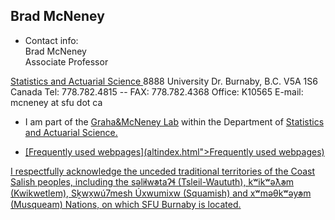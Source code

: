 ## Brad McNeney


* Contact info:   
Brad McNeney   
Associate Professor
<a href="http://www.stat.sfu.ca"> 
Statistics and Actuarial Science </a>
8888 University Dr.   
Burnaby, B.C. V5A 1S6   
Canada   
Tel: 778.782.4815 --  FAX: 778.782.4368   
Office: K10565    
E-mail:  mcneney at sfu dot ca   

* I am part of the [Graha&McNeney Lab](http://SFUStatgen.github.io) within the Department of <a href="http://www.stat.sfu.ca"> Statistics and Actuarial Science.
  
* [Frequently used webpages](altindex.html">Frequently used webpages)

I respectfully acknowledge the unceded traditional territories of the Coast Salish peoples, including the səl̓ilw̓ətaʔɬ (Tsleil-Waututh), kʷikʷəƛ̓əm (Kwikwetlem), Sḵwx̱wú7mesh Úxwumixw (Squamish) and xʷməθkʷəy̓əm (Musqueam) Nations, on which SFU Burnaby is located.
